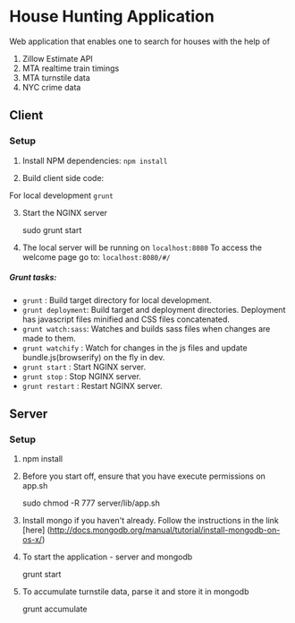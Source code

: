 House Hunting Application
=========================

Web application that enables one to search for houses with the help of

1) Zillow Estimate API
2) MTA realtime train timings
3) MTA turnstile data
4) NYC crime data

Client
------

### Setup

1) Install NPM dependencies: ```npm install```

2) Build client side code:

For local development
    ```grunt```

3) Start the NGINX server

    sudo grunt start

4) The local server will be running on ```localhost:8080```
    To access the welcome page go to: ```localhost:8080/#/```

##### Grunt tasks:

* ```grunt``` : Build target directory for local development.
* ```grunt deployment```: Build target and deployment directories. Deployment has javascript files minified and CSS files concatenated.
* ```grunt watch:sass```: Watches and builds sass files when changes are made to them.
* ```grunt watchify``` : Watch for changes in the js files and update bundle.js(browserify) on the fly in dev.
* ```grunt start``` : Start NGINX server.
* ```grunt stop``` : Stop NGINX server.
* ```grunt restart``` : Restart NGINX server.

Server
------

### Setup

1) npm install

2) Before you start off, ensure that you have execute permissions on app.sh

	sudo chmod -R 777 server/lib/app.sh

3) Install mongo if you haven't already. Follow the instructions in the link [here] (http://docs.mongodb.org/manual/tutorial/install-mongodb-on-os-x/)

4) To start the application - server and mongodb

	grunt start

5) To accumulate turnstile data, parse it and store it in mongodb

	grunt accumulate